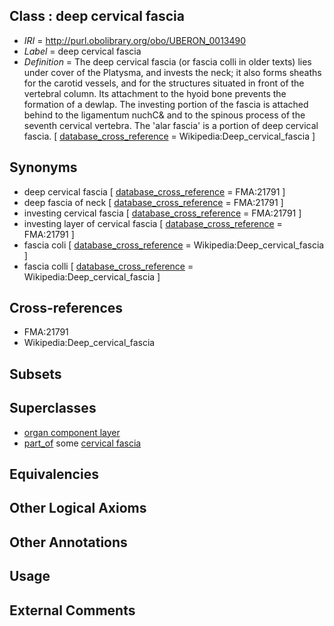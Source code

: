 
## Class : deep cervical fascia

 * *IRI* = http://purl.obolibrary.org/obo/UBERON_0013490
 * *Label* = deep cervical fascia
 * *Definition* = The deep cervical fascia (or fascia colli in older texts) lies under cover of the Platysma, and invests the neck; it also forms sheaths for the carotid vessels, and for the structures situated in front of the vertebral column. Its attachment to the hyoid bone prevents the formation of a dewlap. The investing portion of the fascia is attached behind to the ligamentum nuchC& and to the spinous process of the seventh cervical vertebra. The 'alar fascia' is a portion of deep cervical fascia. [ [database_cross_reference](../../ef/oboInOwl#hasDbXref.md) = Wikipedia:Deep_cervical_fascia ]

## Synonyms

 * deep cervical fascia [ [database_cross_reference](../../ef/oboInOwl#hasDbXref.md) = FMA:21791 ]
 * deep fascia of neck [ [database_cross_reference](../../ef/oboInOwl#hasDbXref.md) = FMA:21791 ]
 * investing cervical fascia [ [database_cross_reference](../../ef/oboInOwl#hasDbXref.md) = FMA:21791 ]
 * investing layer of cervical fascia [ [database_cross_reference](../../ef/oboInOwl#hasDbXref.md) = FMA:21791 ]
 * fascia coli [ [database_cross_reference](../../ef/oboInOwl#hasDbXref.md) = Wikipedia:Deep_cervical_fascia ]
 * fascia colli [ [database_cross_reference](../../ef/oboInOwl#hasDbXref.md) = Wikipedia:Deep_cervical_fascia ]

## Cross-references

 * FMA:21791
 * Wikipedia:Deep_cervical_fascia

## Subsets


## Superclasses

 * [organ component layer](../../UBERON/23/UBERON_0004923.md)
 * [part_of](../../BFO/50/BFO_0000050.md) some [cervical fascia](../../UBERON/91/UBERON_0013491.md)

## Equivalencies


## Other Logical Axioms


## Other Annotations


## Usage


## External Comments

